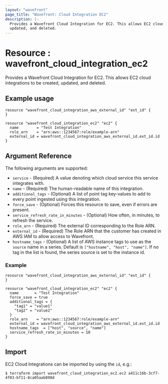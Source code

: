 ```yaml
---
layout: "wavefront"
page_title: "Wavefront: Cloud Integration EC2"
description: |-
  Provides a Wavefront Cloud Integration for EC2. This allows EC2 cloud integrations to be created,
  updated, and deleted.
---
```


# Resource : wavefront_cloud_integration_ec2

Provides a Wavefront Cloud Integration for EC2. This allows EC2 cloud integrations to be created,
updated, and deleted.

## Example usage

```hcl
resource "wavefront_cloud_integration_aws_external_id" "ext_id" { 
}

resource "wavefront_cloud_integration_ec2" "ec2" {
  name        = "Test Integration"
  role_arn    = "arn:aws::1234567:role/example-arn"
  external_id = wavefront_cloud_integration_aws_external_id.ext_id.id
}
```

## Argument Reference

The following arguments are supported:

* `service` - (Required) A value denoting which cloud service this service integrates with.
* `name` - (Required) The human-readable name of this integration.
* `additional_tags` - (Optional) A list of point tag key-values to add to every point ingested using this integration.
* `force_save` - (Optional) Forces this resource to save, even if errors are present.
* `service_refresh_rate_in_minutes` - (Optional) How often, in minutes, to refresh the service.
* `role_arn` - (Required) The external ID corresponding to the Role ARN.
* `external_id` - (Required) The Role ARN that the customer has created in AWS IAM to allow access to Wavefront.
* `hostname_tags` - (Optional) A list of AWS instance tags to use as the `source` name
in a series. Default is `["hostname", "host", "name"]`. If no tag in the list is found, the series source
is set to the instance id.

### Example

```hcl
resource "wavefront_cloud_integration_aws_external_id" "ext_id" {
}

resource "wavefront_cloud_integration_ec2" "ec2" {
  name       = "Test Integration"
  force_save = true
  additional_tags = {
    "tag1" = "value1"
    "tag2" = "value2"
  }
  role_arn    = "arn:aws::1234567:role/example-arn"
  external_id = wavefront_cloud_integration_aws_external_id.ext_id.id
  hostname_tags  = ["host", "source", "name"]
  service_refresh_rate_in_minutes = 10
}
```

## Import

EC2 Cloud Integrations can be imported by using the `id`, e.g.:

```
$ terraform import wavefront_cloud_integration_ec2.ec2 a411c16b-3cf7-4f03-bf11-8ca05aab898d
```
